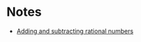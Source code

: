 # Notes

 * [Adding and subtracting rational numbers](/notes/adding_subtracting_rational_numbers.pdf)
